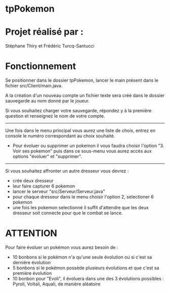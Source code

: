 # tpPokemon

# Projet réalisé par :
Stéphane Thiry et Frédéric Turcq-Santucci

# Fonctionnement 

Se positionner dans le dossier tpPokemon, lancer le main présent dans le fichier src/Client/main.java.

A la création d'un nouveau compte un fichier texte sera créé dans le dossier sauvegarde au nom donné par le joueur.

Si vous souhaitez charger votre sauvegarde, répondez y à la première question et renseignez le nom de votre compte.

_________________________________________________________________________________________________________________________________________________________

Une fois dans le menu principal vous aurez une liste de choix, entrez en console le numéro correspondant au choix souhaité.
- Pour évoluer ou supprimer un pokemon il vous faudra choisir l'option "3. Voir ses pokemon"  puis dans ce sous-menu vous aurez accès aux options "évoluer" et "supprimer".

_________________________________________________________________________________________________________________________________________________________
  
Si vous souhaitez affronter un autre dresseur vous devrez :
- crée deux dresseur
- leur faire capturer 6 pokemon
- lancer le serveur "src/Serveur/Serveur.java"
- pour chaque dresseur dans le menu choisir l'option 2, selectioner 6 pokemon
- une fois les pokemon selectionné il suffit d'attendre que les deux dresseur soit connecte pour que le combat se lance.

#  ATTENTION  
Pour faire évoluer un pokémon vous aurez besoin de :
  -  10 bonbons si le pokémon n'a qu'une seule évolution ou si c'est sa dernière évolution
  -  5 bonbons si le pokémon possède plusieurs évolutions et que c'est sa première évolution
  -  10 bonbon pour "Evoli", il évoluera dans une des 3 évolutions possibles : Pyroli, Voltali, Aquali, de manière aléatoire

